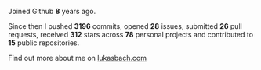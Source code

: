 Joined Github **8** years ago.

Since then I pushed **3196** commits, opened **28** issues, submitted **26** pull requests, received **312** stars across **78** personal projects and contributed to **15** public repositories.

Find out more about me on [lukasbach.com](https://lukasbach.com)
